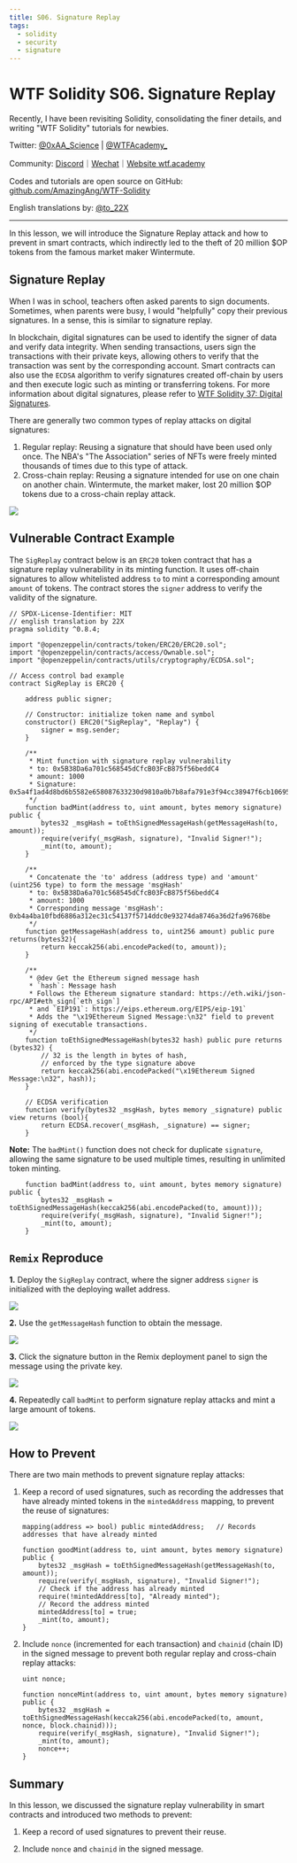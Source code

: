 ```yaml
---
title: S06. Signature Replay
tags:
  - solidity
  - security
  - signature
---
```


# WTF Solidity S06. Signature Replay

Recently, I have been revisiting Solidity, consolidating the finer details, and writing "WTF Solidity" tutorials for newbies. 

Twitter: [@0xAA_Science](https://twitter.com/0xAA_Science) | [@WTFAcademy_](https://twitter.com/WTFAcademy_)

Community: [Discord](https://discord.gg/5akcruXrsk)｜[Wechat](https://docs.google.com/forms/d/e/1FAIpQLSe4KGT8Sh6sJ7hedQRuIYirOoZK_85miz3dw7vA1-YjodgJ-A/viewform?usp=sf_link)｜[Website wtf.academy](https://wtf.academy)

Codes and tutorials are open source on GitHub: [github.com/AmazingAng/WTF-Solidity](https://github.com/AmazingAng/WTF-Solidity)

English translations by: [@to_22X](https://twitter.com/to_22X)

-----

In this lesson, we will introduce the Signature Replay attack and how to prevent in smart contracts, which indirectly led to the theft of 20 million $OP tokens from the famous market maker Wintermute.

## Signature Replay

When I was in school, teachers often asked parents to sign documents. Sometimes, when parents were busy, I would "helpfully" copy their previous signatures. In a sense, this is similar to signature replay.

In blockchain, digital signatures can be used to identify the signer of data and verify data integrity. When sending transactions, users sign the transactions with their private keys, allowing others to verify that the transaction was sent by the corresponding account. Smart contracts can also use the `ECDSA` algorithm to verify signatures created off-chain by users and then execute logic such as minting or transferring tokens. For more information about digital signatures, please refer to [WTF Solidity 37: Digital Signatures](https://github.com/AmazingAng/WTFSolidity/blob/main/37_Signature/readme.md).

There are generally two common types of replay attacks on digital signatures:

1. Regular replay: Reusing a signature that should have been used only once. The NBA's "The Association" series of NFTs were freely minted thousands of times due to this type of attack.
2. Cross-chain replay: Reusing a signature intended for use on one chain on another chain. Wintermute, the market maker, lost 20 million $OP tokens due to a cross-chain replay attack.

![](./img/S06-1.png)

## Vulnerable Contract Example

The `SigReplay` contract below is an `ERC20` token contract that has a signature replay vulnerability in its minting function. It uses off-chain signatures to allow whitelisted address `to` to mint a corresponding amount `amount` of tokens. The contract stores the `signer` address to verify the validity of the signature.

```solidity
// SPDX-License-Identifier: MIT
// english translation by 22X
pragma solidity ^0.8.4;

import "@openzeppelin/contracts/token/ERC20/ERC20.sol";
import "@openzeppelin/contracts/access/Ownable.sol";
import "@openzeppelin/contracts/utils/cryptography/ECDSA.sol";

// Access control bad example
contract SigReplay is ERC20 {

    address public signer;

    // Constructor: initialize token name and symbol
    constructor() ERC20("SigReplay", "Replay") {
        signer = msg.sender;
    }
    
    /**
     * Mint function with signature replay vulnerability
     * to: 0x5B38Da6a701c568545dCfcB03FcB875f56beddC4
     * amount: 1000
     * Signature: 0x5a4f1ad4d8bd6b5582e658087633230d9810a0b7b8afa791e3f94cc38947f6cb1069519caf5bba7b975df29cbfdb4ada355027589a989435bf88e825841452f61b
     */
    function badMint(address to, uint amount, bytes memory signature) public {
        bytes32 _msgHash = toEthSignedMessageHash(getMessageHash(to, amount));
        require(verify(_msgHash, signature), "Invalid Signer!");
        _mint(to, amount);
    }

    /**
     * Concatenate the 'to' address (address type) and 'amount' (uint256 type) to form the message 'msgHash'
     * to: 0x5B38Da6a701c568545dCfcB03FcB875f56beddC4
     * amount: 1000
     * Corresponding message 'msgHash': 0xb4a4ba10fbd6886a312ec31c54137f5714ddc0e93274da8746a36d2fa96768be
     */
    function getMessageHash(address to, uint256 amount) public pure returns(bytes32){
        return keccak256(abi.encodePacked(to, amount));
    }

    /**
     * @dev Get the Ethereum signed message hash
     * `hash`: Message hash 
     * Follows the Ethereum signature standard: https://eth.wiki/json-rpc/API#eth_sign[`eth_sign`]
     * and `EIP191`: https://eips.ethereum.org/EIPS/eip-191`
     * Adds the "\x19Ethereum Signed Message:\n32" field to prevent signing of executable transactions.
     */
    function toEthSignedMessageHash(bytes32 hash) public pure returns (bytes32) {
        // 32 is the length in bytes of hash,
        // enforced by the type signature above
        return keccak256(abi.encodePacked("\x19Ethereum Signed Message:\n32", hash));
    }

    // ECDSA verification
    function verify(bytes32 _msgHash, bytes memory _signature) public view returns (bool){
        return ECDSA.recover(_msgHash, _signature) == signer;
    }
```

**Note:** The `badMint()` function does not check for duplicate `signature`, allowing the same signature to be used multiple times, resulting in unlimited token minting.

```solidity
    function badMint(address to, uint amount, bytes memory signature) public {
        bytes32 _msgHash = toEthSignedMessageHash(keccak256(abi.encodePacked(to, amount)));
        require(verify(_msgHash, signature), "Invalid Signer!");
        _mint(to, amount);
    }
```

## `Remix` Reproduce

**1.** Deploy the `SigReplay` contract, where the signer address `signer` is initialized with the deploying wallet address.

![](./img/S06-2.png)

**2.** Use the `getMessageHash` function to obtain the message.

![](./img/S06-3.png)

**3.** Click the signature button in the Remix deployment panel to sign the message using the private key.

![](./img/S06-4.png)

**4.** Repeatedly call `badMint` to perform signature replay attacks and mint a large amount of tokens.

![](./img/S06-5.png)

## How to Prevent

There are two main methods to prevent signature replay attacks:

1. Keep a record of used signatures, such as recording the addresses that have already minted tokens in the `mintedAddress` mapping, to prevent the reuse of signatures:

    ```solidity
    mapping(address => bool) public mintedAddress;   // Records addresses that have already minted
    
    function goodMint(address to, uint amount, bytes memory signature) public {
        bytes32 _msgHash = toEthSignedMessageHash(getMessageHash(to, amount));
        require(verify(_msgHash, signature), "Invalid Signer!");
        // Check if the address has already minted
        require(!mintedAddress[to], "Already minted");
        // Record the address minted
        mintedAddress[to] = true;
        _mint(to, amount);
    }
    ```

2. Include `nonce` (incremented for each transaction) and `chainid` (chain ID) in the signed message to prevent both regular replay and cross-chain replay attacks:

    ```solidity
    uint nonce;

    function nonceMint(address to, uint amount, bytes memory signature) public {
        bytes32 _msgHash = toEthSignedMessageHash(keccak256(abi.encodePacked(to, amount, nonce, block.chainid)));
        require(verify(_msgHash, signature), "Invalid Signer!");
        _mint(to, amount);
        nonce++;
    }
    ```

## Summary

In this lesson, we discussed the signature replay vulnerability in smart contracts and introduced two methods to prevent:

1. Keep a record of used signatures to prevent their reuse.

2. Include `nonce` and `chainid` in the signed message.
